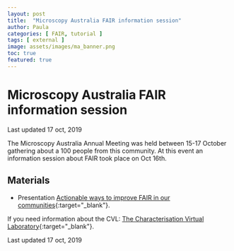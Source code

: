 ```yaml
---
layout: post
title:  "Microscopy Australia FAIR information session"
author: Paula
categories: [ FAIR, tutorial ]
tags: [ external ]
image: assets/images/ma_banner.png
toc: true
featured: true
---
```

# Microscopy Australia FAIR information session

Last updated 17 oct, 2019

The Microscopy Australia Annual Meeting was held between 15-17 October gathering about a 100 people from this community. At this event an information session about FAIR took place on Oct 16th.

## Materials

* Presentation [Actionable ways to improve FAIR in our communities](https://docs.google.com/presentation/d/e/2PACX-1vSHdTy8V9aZNzcARGzaJ8_e0FtHgtVVEL_90HUrf51L47RQPagrQx4ijYZXyj0FLf-DJPgVxwR1k2Zp/pub?start=false&loop=false&delayms=3000){:target="_blank"}.

If you need information about the CVL: [The Characterisation Virtual Laboratory](https://demo.codimd.org/p/SJlh1PQAV#/){:target="_blank"}.


Last updated 17 oct, 2019
